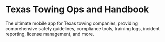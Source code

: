 # Texas Towing Ops and Handbook

The ultimate mobile app for Texas towing companies, providing comprehensive safety guidelines, compliance tools, training logs, incident reporting, license management, and more.
